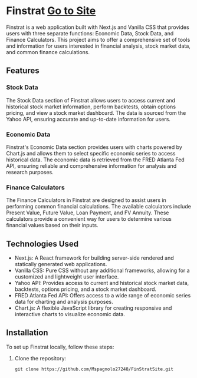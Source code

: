 # Finstrat [Go to Site](https://finstrat-site.vercel.app)

Finstrat is a web application built with Next.js and Vanilla CSS that provides users with three separate functions: Economic Data, Stock Data, and Finance Calculators. This project aims to offer a comprehensive set of tools and information for users interested in financial analysis, stock market data, and common finance calculations.

## Features

### Stock Data

The Stock Data section of Finstrat allows users to access current and historical stock market information, perform backtests, obtain options pricing, and view a stock market dashboard. The data is sourced from the Yahoo API, ensuring accurate and up-to-date information for users.

### Economic Data

Finstrat's Economic Data section provides users with charts powered by Chart.js and allows them to select specific economic series to access historical data. The economic data is retrieved from the FRED Atlanta Fed API, ensuring reliable and comprehensive information for analysis and research purposes.

### Finance Calculators

The Finance Calculators in Finstrat are designed to assist users in performing common financial calculations. The available calculators include Present Value, Future Value, Loan Payment, and FV Annuity. These calculators provide a convenient way for users to determine various financial values based on their inputs.

## Technologies Used

- Next.js: A React framework for building server-side rendered and statically generated web applications.
- Vanilla CSS: Pure CSS without any additional frameworks, allowing for a customized and lightweight user interface.
- Yahoo API: Provides access to current and historical stock market data, backtests, options pricing, and a stock market dashboard.
- FRED Atlanta Fed API: Offers access to a wide range of economic series data for charting and analysis purposes.
- Chart.js: A flexible JavaScript library for creating responsive and interactive charts to visualize economic data.

## Installation

To set up Finstrat locally, follow these steps:

1. Clone the repository:

   ```shell
   git clone https://github.com/Mspagnolo27248/FinStratSite.git
